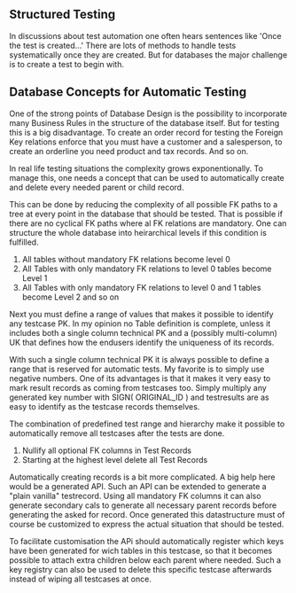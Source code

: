 ## Structured Testing 
In discussions about test automation one often hears sentences like 'Once the test is created...' There are lots of methods to handle tests systematically once they are created. But for databases the major challenge is to create a test to begin with. 
## Database Concepts for Automatic Testing
One of the strong points of Database Design is the possibility to incorporate many Business Rules in the structure of the database itself. But for testing this is a big disadvantage. To create an order record for testing the Foreign Key relations enforce that you must have a customer and a salesperson, to create an orderline you need product and tax records. And so on.

In real life testing situations the complexity grows exponentionally. To manage this, one needs a concept that can be used to automatically create and delete every needed parent or child record. 

This can be done by reducing the complexity of all possible FK paths to a tree at every point in the database that should be tested. That is possible if there are no cyclical FK paths where al FK relations are mandatory. 
One can structure the whole database into heirarchical levels if this condition is fulfilled.

 1. All tables without mandatory FK relations become level 0
 2. All Tables with only mandatory FK relations to level 0 tables become Level 1
 3. All Tables with only mandatory FK relations to level 0 and 1 tables become Level 2 and so on

Next you must define a range of values that makes it possible to identify any testcase PK.  In my opinion no Table definition is complete, unless it includes both a single column technical PK and a (possibly multi-column) UK that defines how the endusers identify the uniqueness of its records.

With such a single column technical PK it is always possible to define a range that is reserved for automatic tests. My favorite is to simply use negative numbers. One of its advantages is that it makes it very easy to mark result records as coming from testcases too. Simply multiply any generated key number with SIGN( ORIGINAL_ID ) and testresults are as easy to identify as the testcase records themselves.

The combination of predefined test range and  hierarchy make it possible to automatically remove all testcases after the tests are done. 

 1.  Nullify all optional FK columns in Test Records
 2.  Starting at the highest level delete all Test Records 

Automatically creating records is a bit more complicated. A big help here would be a generated API. Such an API can be extended to generate a "plain vanilla" testrecord. Using all mandatory FK columns it can also generate secondary cals to generate all necessary parent records before generating the asked for record.
Once generated this datastructure must of course be customized to express the actual situation that should be tested. 

To facilitate customisation the APi should automatically register which keys have been generated for wich tables in this testcase, so that it becomes possible to attach extra children below each parent where needed. Such a key registry can also be used to delete this specific testcase afterwards instead of wiping all testcases at once.
